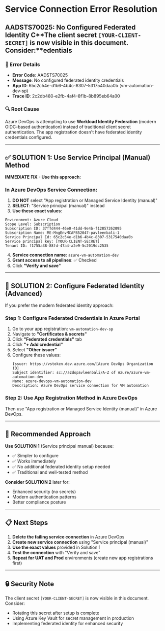 # Service Connection Error Resolution
## AADSTS70025: No Configured Federated Identity C**The client secret `[YOUR-CLIENT-SECRET]` is now visible in this document. Consider:**edentials

### 🚨 Error Details
- **Error Code**: AADSTS70025
- **Message**: No configured federated identity credentials
- **App ID**: 65c2c54e-d1b6-4b4c-8307-5317540daa0b (vm-automation-dev-sp)
- **Trace ID**: 2c2db480-e2fb-4af4-8f1b-8b895eb64a00

### 🔍 Root Cause
Azure DevOps is attempting to use **Workload Identity Federation** (modern OIDC-based authentication) instead of traditional client secret authentication. The app registration doesn't have federated identity credentials configured.

---

## ✅ SOLUTION 1: Use Service Principal (Manual) Method

**IMMEDIATE FIX - Use this approach:**

### In Azure DevOps Service Connection:
1. **DO NOT** select "App registration or Managed Service Identity (manual)"
2. **SELECT**: "Service principal (manual)" instead
3. **Use these exact values**:

```
Environment: Azure Cloud
Scope Level: Subscription
Subscription ID: 37ffd444-46e0-41dd-9e4b-f12857262095
Subscription Name: ME-MngEnvMCAP852047-pavleenbali-1
Service Principal Id: 65c2c54e-d1b6-4b4c-8307-5317540daa0b
Service principal key: [YOUR-CLIENT-SECRET]
Tenant ID: f1755a38-88fd-47a4-a2e9-5c2019dc2535
```

4. **Service connection name**: `azure-vm-automation-dev`
5. **Grant access to all pipelines**: ✅ Checked
6. Click **"Verify and save"**

---

## 🔧 SOLUTION 2: Configure Federated Identity (Advanced)

If you prefer the modern federated identity approach:

### Step 1: Configure Federated Credentials in Azure Portal
1. Go to your app registration: `vm-automation-dev-sp`
2. Navigate to **"Certificates & secrets"**
3. Click **"Federated credentials"** tab
4. Click **"+ Add credential"**
5. Select **"Other issuer"**
6. Configure these values:
   ```
   Issuer: https://vstoken.dev.azure.com/[Azure DevOps Organization ID]
   Subject identifier: sc://azdopavleenbali/A-Z of Azure/azure-vm-automation-dev
   Name: azure-devops-vm-automation-dev
   Description: Azure DevOps service connection for VM automation
   ```

### Step 2: Use App Registration Method in Azure DevOps
Then use "App registration or Managed Service Identity (manual)" in Azure DevOps.

---

## 🎯 Recommended Approach

**Use SOLUTION 1** (Service principal manual) because:
- ✅ Simpler to configure
- ✅ Works immediately
- ✅ No additional federated identity setup needed
- ✅ Traditional and well-tested method

**Consider SOLUTION 2** later for:
- Enhanced security (no secrets)
- Modern authentication patterns
- Better compliance posture

---

## 📋 Next Steps

1. **Delete the failing service connection** in Azure DevOps
2. **Create new service connection** using "Service principal (manual)"
3. **Use the exact values** provided in Solution 1
4. **Test the connection** with "Verify and save"
5. **Repeat for UAT and Prod** environments (create new app registrations first)

---

## 🔒 Security Note

The client secret `[YOUR-CLIENT-SECRET]` is now visible in this document. Consider:
- Rotating this secret after setup is complete
- Using Azure Key Vault for secret management in production
- Implementing federated identity for enhanced security